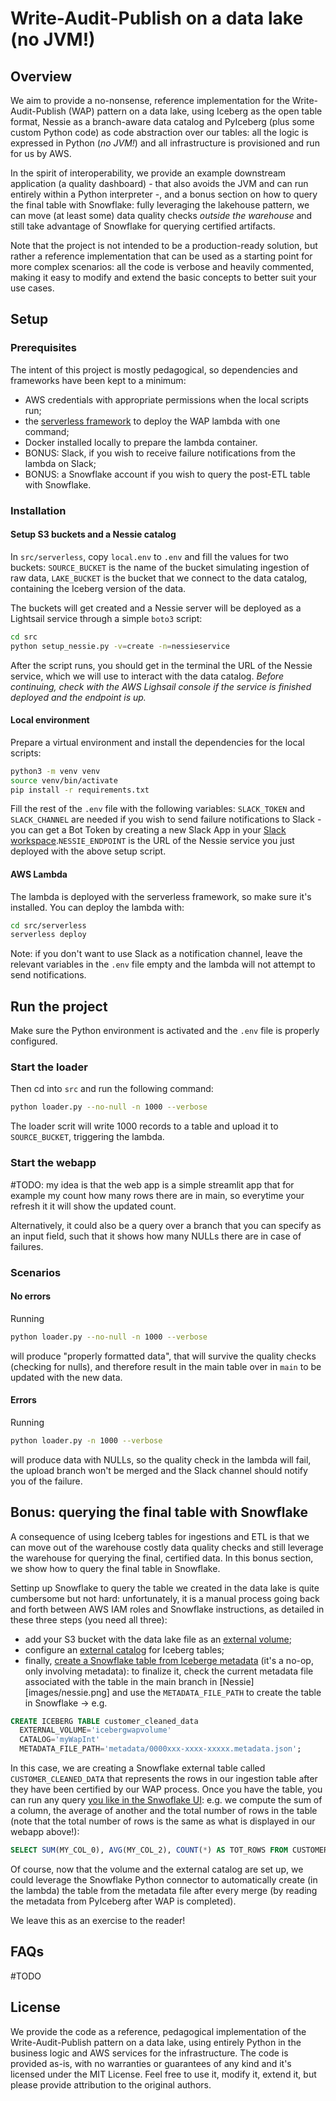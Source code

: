 # Write-Audit-Publish on a data lake (no JVM!)

## Overview

We aim to provide a no-nonsense, reference implementation for the Write-Audit-Publish (WAP) pattern on a data lake, using Iceberg as the open table format, Nessie as a branch-aware data catalog and PyIceberg (plus some custom Python code) as code abstraction over our tables: all the logic is expressed in Python (_no JVM!_) and all infrastructure is provisioned and run for us by AWS.

In the spirit of interoperability, we provide an example downstream application (a quality dashboard) - that also avoids the JVM and can run entirely within a Python interpreter -, and a bonus section on how to query the final table with Snowflake: fully leveraging the lakehouse pattern, we can move (at least some) data quality checks _outside the warehouse_ and still take advantage of Snowflake for querying certified artifacts.

Note that the project is not intended to be a production-ready solution, but rather a reference implementation that can be used as a starting point for more complex scenarios: all the code is verbose and heavily commented, making it easy to modify and extend the basic concepts to better suit your use cases.

## Setup

### Prerequisites

The intent of this project is mostly pedagogical, so dependencies and frameworks have been
kept to a minimum:

* AWS credentials with appropriate permissions when the local scripts run;
* the [serverless framework](https://www.serverless.com/framework/) to deploy the WAP lambda with one command;
* Docker installed locally to prepare the lambda container.
* BONUS: Slack, if you wish to receive failure notifications from the lambda on Slack; 
* BONUS: a Snowflake account if you wish to query the post-ETL table with Snowflake.

### Installation

#### Setup S3 buckets and a Nessie catalog

In `src/serverless`, copy `local.env` to `.env` and fill the values for two buckets: `SOURCE_BUCKET` is the name of the bucket simulating ingestion of raw data, `LAKE_BUCKET` is the bucket that we connect to the data catalog, containing the Iceberg version of the data. 

The buckets will get created and a Nessie server will be deployed as a Lightsail service through a simple `boto3` script:

```bash
cd src
python setup_nessie.py -v=create -n=nessieservice
```

After the script runs, you should get in the terminal the URL of the Nessie service, which we will use to interact with the data catalog. _Before continuing, check with the AWS Lighsail console if the service is finished deployed and the endpoint is up._

#### Local environment

Prepare a virtual environment and install the dependencies for the local scripts:

```bash
python3 -m venv venv
source venv/bin/activate
pip install -r requirements.txt
```

Fill the rest of the `.env` file with the following variables: `SLACK_TOKEN` and `SLACK_CHANNEL` are needed if you wish to send failure notifications to Slack - you can get a Bot Token by creating a new Slack App in your [Slack workspace](https://api.slack.com/tutorials/tracks/getting-a-token).`NESSIE_ENDPOINT` is the URL of the Nessie service you just deployed with the above setup script.

#### AWS Lambda

The lambda is deployed with the serverless framework, so make sure it's installed. You can deploy the lambda with:

```bash
cd src/serverless
serverless deploy
```

Note: if you don't want to use Slack as a notification channel, leave the relevant variables in the `.env` file empty and the lambda will not attempt to send notifications.

## Run the project

Make sure the Python environment is activated and the `.env` file is properly configured.

### Start the loader

Then cd into `src` and run the following command:

```bash
python loader.py --no-null -n 1000 --verbose
```

The loader scrit will write 1000 records to a table and upload it to `SOURCE_BUCKET`, triggering the lambda.

### Start the webapp

#TODO: my idea is that the web app is a simple streamlit app that for example my count how many rows there are in main, so everytime your refresh it it will show the updated count.

Alternatively, it could also be a query over a branch that you can specify as an input field, such that it shows how many NULLs there are in case of failures.

### Scenarios

#### No errors

Running

```bash
python loader.py --no-null -n 1000 --verbose
```

will produce "properly formatted data", that will survive the quality checks (checking for nulls), and therefore result in the main table over in `main` to be updated with the new data.

#### Errors

Running

```bash
python loader.py -n 1000 --verbose
```

will produce data with NULLs, so the quality check in the lambda will fail, the upload branch won't be merged and the Slack channel should notify you of the failure.

## Bonus: querying the final table with Snowflake

A consequence of using Iceberg tables for ingestions and ETL is that we can move out of the warehouse costly data quality checks and still leverage the warehouse for querying the final, certified data. In this bonus section, we show how to query the final table in Snowflake.

Settinp up Snowflake to query the table we created in the data lake is quite cumbersome but not hard: unfortunately, it is a manual process going back and forth between AWS IAM roles and Snowflake instructions, as detailed in these three steps (you need all three):

* add your S3 bucket with the data lake file as an [external volume](https://docs.snowflake.com/en/user-guide/tables-iceberg-configure-external-volume);
* configure an [external catalog](https://docs.snowflake.com/en/user-guide/tables-iceberg-configure-catalog-integration) for Iceberg tables;
* finally, [create a Snowflake table from Iceberge metadata](https://docs.snowflake.com/en/user-guide/tables-iceberg-create#label-tables-iceberg-create-catalog-int) (it's a no-op, only involving metadata): to finalize it, check the current metadata file associated with the table in the main branch in [Nessie][images/nessie.png] and use the `METADATA_FILE_PATH` to create the table in Snowflake -> e.g.

```sql
CREATE ICEBERG TABLE customer_cleaned_data
  EXTERNAL_VOLUME='icebergwapvolume'
  CATALOG='myWapInt'
  METADATA_FILE_PATH='metadata/0000xxx-xxxx-xxxxx.metadata.json';
```

In this case, we are creating a Snowflake external table called `CUSTOMER_CLEANED_DATA` that represents the rows in our ingestion table after they have been certified by our WAP process. Once you have the table, you can run any query [you like in the Snwoflake UI](images/snowflake.png): e.g. we compute the sum of a column, the average of another and the total number of rows in the table (note that the total number of rows is the same as what is displayed in our webapp above!):

```sql
SELECT SUM(MY_COL_0), AVG(MY_COL_2), COUNT(*) AS TOT_ROWS FROM CUSTOMER_CLEANED_DATA;
```

Of course, now that the volume and the external catalog are set up, we could leverage the Snowflake Python connector to automatically create (in the lambda) the table from the metadata file after every merge (by reading the metadata from PyIceberg after WAP is completed).

We leave this as an exercise to the reader!

## FAQs

#TODO

## License

We provide the code as a reference, pedagogical implementation of the Write-Audit-Publish pattern on a data lake, using entirely Python in the business logic and AWS services for the infrastructure. The code is provided as-is, with no warranties or guarantees of any kind and it's licensed under the MIT License. Feel free to use it, modify it, extend it, but please provide attribution to the original authors.

